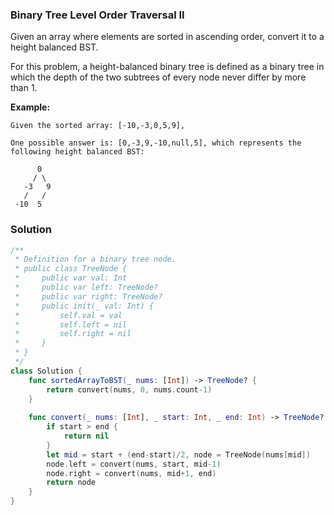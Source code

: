 
### Binary Tree Level Order Traversal II

Given an array where elements are sorted in ascending order, convert it to a height balanced BST.

For this problem, a height-balanced binary tree is defined as a binary tree in which the depth of the two subtrees of every node never differ by more than 1.

__Example:__
```
Given the sorted array: [-10,-3,0,5,9],

One possible answer is: [0,-3,9,-10,null,5], which represents the following height balanced BST:

      0
     / \
   -3   9
   /   /
 -10  5
```

### Solution
```Swift
/**
 * Definition for a binary tree node.
 * public class TreeNode {
 *     public var val: Int
 *     public var left: TreeNode?
 *     public var right: TreeNode?
 *     public init(_ val: Int) {
 *         self.val = val
 *         self.left = nil
 *         self.right = nil
 *     }
 * }
 */
class Solution {
    func sortedArrayToBST(_ nums: [Int]) -> TreeNode? {
        return convert(nums, 0, nums.count-1)
    }
    
    func convert(_ nums: [Int], _ start: Int, _ end: Int) -> TreeNode? {
        if start > end {
            return nil
        }
        let mid = start + (end-start)/2, node = TreeNode(nums[mid])
        node.left = convert(nums, start, mid-1)
        node.right = convert(nums, mid+1, end)
        return node
    }
}
```